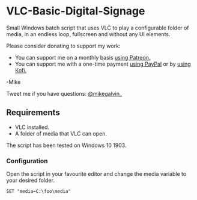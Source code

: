 # VLC-Basic-Digital-Signage

Small Windows batch script that uses VLC to play a configurable folder of media, in an endless loop, fullscreen and without any UI elements.

Please consider donating to support my work:

* You can support me on a monthly basis [using Patreon.](https://www.patreon.com/mikegalvin)
* You can support me with a one-time payment [using PayPal](https://www.paypal.me/digressive) or by [using Kofi.](https://ko-fi.com/mikegalvin)

-Mike

Tweet me if you have questions: [@mikegalvin_](https://twitter.com/mikegalvin_)

## Requirements

* VLC installed.
* A folder of media that VLC can open.

The script has been tested on Windows 10 1903.

### Configuration

Open the script in your favourite editor and change the media variable to your desired folder.

``` txt
SET "media=C:\foo\media"
```
